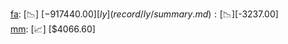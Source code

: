 [fa](record/fa/summary.md): [📉] [$-917440.00]  
[ly](record/ly/summary.md): [📉] [$-3237.00]  
[mm](record/mm/summary.md): [📈] [$4066.60]  
